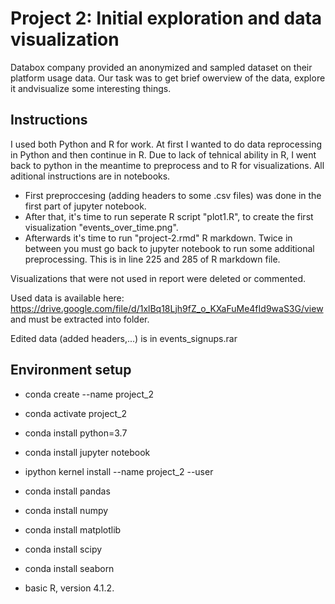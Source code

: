 # Project 2: Initial exploration and data visualization

Databox company provided an anonymized and sampled dataset on their platform usage data. Our task was to get brief owerview of the data, explore it andvisualize some interesting things. 



## Instructions


I used both Python and R for work. At first I wanted to do data reprocessing in Python and then continue in R. Due to lack of tehnical ability in R, I went back to python in the meantime to preprocess and to R for visualizations. All aditional instructions are in notebooks. 

- First preproccesing (adding headers to some .csv files) was done in the first part of jupyter notebook. 
- After that, it's time to run seperate R script "plot1.R", to create the first visualization "events_over_time.png". 
- Afterwards it's time to run "project-2.rmd" R markdown. Twice in between you must go back to jupyter notebook to run some additional preprocessing. This is in line 225 and 285 of R markdown file.

Visualizations that were not used in report were deleted or commented.

Used data is available here: https://drive.google.com/file/d/1xlBq18Ljh9fZ_o_KXaFuMe4fId9waS3G/view and must be extracted into folder. 

Edited data (added headers,...) is in events_signups.rar

## Environment setup

- conda create --name project_2
- conda activate project_2
- conda install python=3.7
- conda install jupyter notebook
- ipython kernel install --name project_2 --user
- conda install pandas
- conda install numpy
- conda install matplotlib
- conda install scipy
- conda install seaborn


- basic R, version 4.1.2.


